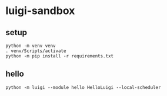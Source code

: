 # luigi-sandbox

## setup

```
python -m venv venv
. venv/Scripts/activate
python -m pip install -r requirements.txt
```

## hello

```
python -m luigi --module hello HelloLuigi --local-scheduler
```
